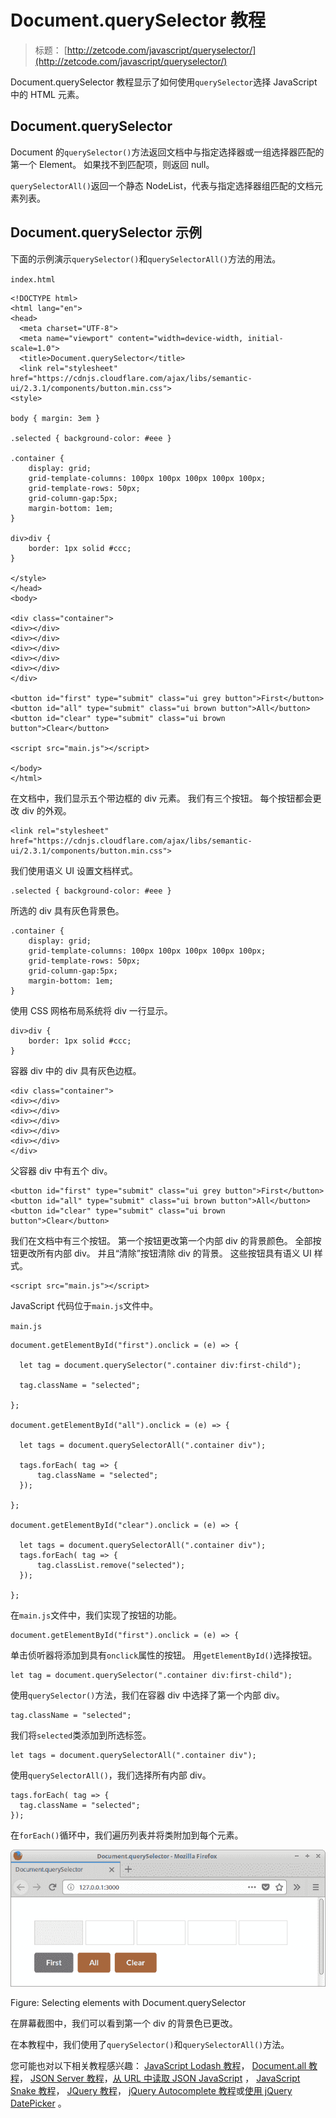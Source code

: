 # Document.querySelector 教程

> 标题： [http://zetcode.com/javascript/queryselector/](http://zetcode.com/javascript/queryselector/)

Document.querySelector 教程显示了如何使用`querySelector`选择 JavaScript 中的 HTML 元素。

## Document.querySelector

Document 的`querySelector()`方法返回文档中与指定选择器或一组选择器匹配的第一个 Element。 如果找不到匹配项，则返回 null。

`querySelectorAll()`返回一个静态 NodeList，代表与指定选择器组匹配的文档元素列表。

## Document.querySelector 示例

下面的示例演示`querySelector()`和`querySelectorAll()`方法的用法。

`index.html`

```
<!DOCTYPE html>
<html lang="en">
<head>
  <meta charset="UTF-8">
  <meta name="viewport" content="width=device-width, initial-scale=1.0">
  <title>Document.querySelector</title>
  <link rel="stylesheet" href="https://cdnjs.cloudflare.com/ajax/libs/semantic-ui/2.3.1/components/button.min.css">
<style>

body { margin: 3em }

.selected { background-color: #eee }

.container {
    display: grid;
    grid-template-columns: 100px 100px 100px 100px 100px;
    grid-template-rows: 50px;
    grid-column-gap:5px;
    margin-bottom: 1em;
}

div>div {
    border: 1px solid #ccc;
}

</style>
</head>
<body>

<div class="container">
<div></div>
<div></div>
<div></div>
<div></div>
<div></div>
</div>

<button id="first" type="submit" class="ui grey button">First</button>
<button id="all" type="submit" class="ui brown button">All</button>
<button id="clear" type="submit" class="ui brown button">Clear</button>

<script src="main.js"></script>

</body>
</html>

```

在文档中，我们显示五个带边框的 div 元素。 我们有三个按钮。 每个按钮都会更改 div 的外观。

```
<link rel="stylesheet" href="https://cdnjs.cloudflare.com/ajax/libs/semantic-ui/2.3.1/components/button.min.css">

```

我们使用语义 UI 设置文档样式。

```
.selected { background-color: #eee }

```

所选的 div 具有灰色背景色。

```
.container {
    display: grid;
    grid-template-columns: 100px 100px 100px 100px 100px;
    grid-template-rows: 50px;
    grid-column-gap:5px;
    margin-bottom: 1em;
}

```

使用 CSS 网格布局系统将 div 一行显示。

```
div>div {
    border: 1px solid #ccc;
}

```

容器 div 中的 div 具有灰色边框。

```
<div class="container">
<div></div>
<div></div>
<div></div>
<div></div>
<div></div>
</div>

```

父容器 div 中有五个 div。

```
<button id="first" type="submit" class="ui grey button">First</button>
<button id="all" type="submit" class="ui brown button">All</button>
<button id="clear" type="submit" class="ui brown button">Clear</button>

```

我们在文档中有三个按钮。 第一个按钮更改第一个内部 div 的背景颜色。 全部按钮更改所有内部 div。 并且“清除”按钮清除 div 的背景。 这些按钮具有语义 UI 样式。

```
<script src="main.js"></script>

```

JavaScript 代码位于`main.js`文件中。

`main.js`

```
document.getElementById("first").onclick = (e) => {

  let tag = document.querySelector(".container div:first-child");

  tag.className = "selected";

};

document.getElementById("all").onclick = (e) => {

  let tags = document.querySelectorAll(".container div");

  tags.forEach( tag => {
      tag.className = "selected";
  });

};

document.getElementById("clear").onclick = (e) => {

  let tags = document.querySelectorAll(".container div");
  tags.forEach( tag => {
      tag.classList.remove("selected");
  });

};

```

在`main.js`文件中，我们实现了按钮的功能。

```
document.getElementById("first").onclick = (e) => {

```

单击侦听器将添加到具有`onclick`属性的按钮。 用`getElementById()`选择按钮。

```
let tag = document.querySelector(".container div:first-child");

```

使用`querySelector()`方法，我们在容器 div 中选择了第一个内部 div。

```
tag.className = "selected";

```

我们将`selected`类添加到所选标签。

```
let tags = document.querySelectorAll(".container div");

```

使用`querySelectorAll()`，我们选择所有内部 div。

```
tags.forEach( tag => {
  tag.className = "selected";
});

```

在`forEach()`循环中，我们遍历列表并将类附加到每个元素。

![Selecting elements with Document.querySelector](img/60f90c9b4b693616edc483794c812072.jpg)

Figure: Selecting elements with Document.querySelector

在屏幕截图中，我们可以看到第一个 div 的背景色已更改。

在本教程中，我们使用了`querySelector()`和`querySelectorAll()`方法。

您可能也对以下相关教程感兴趣： [JavaScript Lodash 教程](/javascript/lodash/)， [Document.all 教程](/javascript/documentall/)， [JSON Server 教程](/javascript/jsonserver/)，[从 URL 中读取 JSON JavaScript](/articles/javascriptjsonurl/) ， [JavaScript Snake 教程](/javascript/snake/)， [JQuery 教程](/web/jquery/)， [jQuery Autocomplete 教程](/articles/jqueryautocomplete/)或[使用 jQuery DatePicker](/articles/jquerydatepicker/) 。
